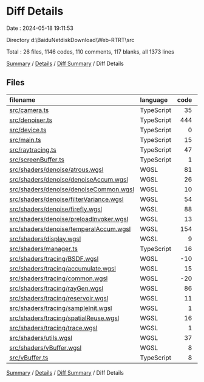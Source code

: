 # Diff Details

Date : 2024-05-18 19:11:53

Directory d:\\BaiduNetdiskDownload\\Web-RTRT\\src

Total : 26 files,  1146 codes, 110 comments, 117 blanks, all 1373 lines

[Summary](results.md) / [Details](details.md) / [Diff Summary](diff.md) / Diff Details

## Files
| filename | language | code | comment | blank | total |
| :--- | :--- | ---: | ---: | ---: | ---: |
| [src/camera.ts](/src/camera.ts) | TypeScript | 35 | 6 | 1 | 42 |
| [src/denoiser.ts](/src/denoiser.ts) | TypeScript | 444 | 2 | 31 | 477 |
| [src/device.ts](/src/device.ts) | TypeScript | 0 | 0 | 2 | 2 |
| [src/main.ts](/src/main.ts) | TypeScript | 15 | 0 | 2 | 17 |
| [src/raytracing.ts](/src/raytracing.ts) | TypeScript | 47 | -3 | 1 | 45 |
| [src/screenBuffer.ts](/src/screenBuffer.ts) | TypeScript | 1 | -4 | 0 | -3 |
| [src/shaders/denoise/atrous.wgsl](/src/shaders/denoise/atrous.wgsl) | WGSL | 81 | 18 | 11 | 110 |
| [src/shaders/denoise/denoiseAccum.wgsl](/src/shaders/denoise/denoiseAccum.wgsl) | WGSL | 26 | 4 | 5 | 35 |
| [src/shaders/denoise/denoiseCommon.wgsl](/src/shaders/denoise/denoiseCommon.wgsl) | WGSL | 10 | 1 | 3 | 14 |
| [src/shaders/denoise/filterVariance.wgsl](/src/shaders/denoise/filterVariance.wgsl) | WGSL | 54 | 2 | 9 | 65 |
| [src/shaders/denoise/firefly.wgsl](/src/shaders/denoise/firefly.wgsl) | WGSL | 88 | 8 | 12 | 108 |
| [src/shaders/denoise/preloadInvoker.wgsl](/src/shaders/denoise/preloadInvoker.wgsl) | WGSL | 13 | 0 | 0 | 13 |
| [src/shaders/denoise/temperalAccum.wgsl](/src/shaders/denoise/temperalAccum.wgsl) | WGSL | 154 | 14 | 18 | 186 |
| [src/shaders/display.wgsl](/src/shaders/display.wgsl) | WGSL | 9 | -2 | 1 | 8 |
| [src/shaders/manager.ts](/src/shaders/manager.ts) | TypeScript | 16 | 0 | 4 | 20 |
| [src/shaders/tracing/BSDF.wgsl](/src/shaders/tracing/BSDF.wgsl) | WGSL | -10 | 10 | 0 | 0 |
| [src/shaders/tracing/accumulate.wgsl](/src/shaders/tracing/accumulate.wgsl) | WGSL | 15 | 3 | 1 | 19 |
| [src/shaders/tracing/common.wgsl](/src/shaders/tracing/common.wgsl) | WGSL | -20 | -1 | 0 | -21 |
| [src/shaders/tracing/rayGen.wgsl](/src/shaders/tracing/rayGen.wgsl) | WGSL | 86 | 16 | 0 | 102 |
| [src/shaders/tracing/reservoir.wgsl](/src/shaders/tracing/reservoir.wgsl) | WGSL | 11 | 0 | 1 | 12 |
| [src/shaders/tracing/sampleInit.wgsl](/src/shaders/tracing/sampleInit.wgsl) | WGSL | 1 | 2 | -1 | 2 |
| [src/shaders/tracing/spatialReuse.wgsl](/src/shaders/tracing/spatialReuse.wgsl) | WGSL | 16 | 1 | 1 | 18 |
| [src/shaders/tracing/trace.wgsl](/src/shaders/tracing/trace.wgsl) | WGSL | 1 | 10 | 1 | 12 |
| [src/shaders/utils.wgsl](/src/shaders/utils.wgsl) | WGSL | 37 | 23 | 13 | 73 |
| [src/shaders/vBuffer.wgsl](/src/shaders/vBuffer.wgsl) | WGSL | 8 | 0 | 1 | 9 |
| [src/vBuffer.ts](/src/vBuffer.ts) | TypeScript | 8 | 0 | 0 | 8 |

[Summary](results.md) / [Details](details.md) / [Diff Summary](diff.md) / Diff Details